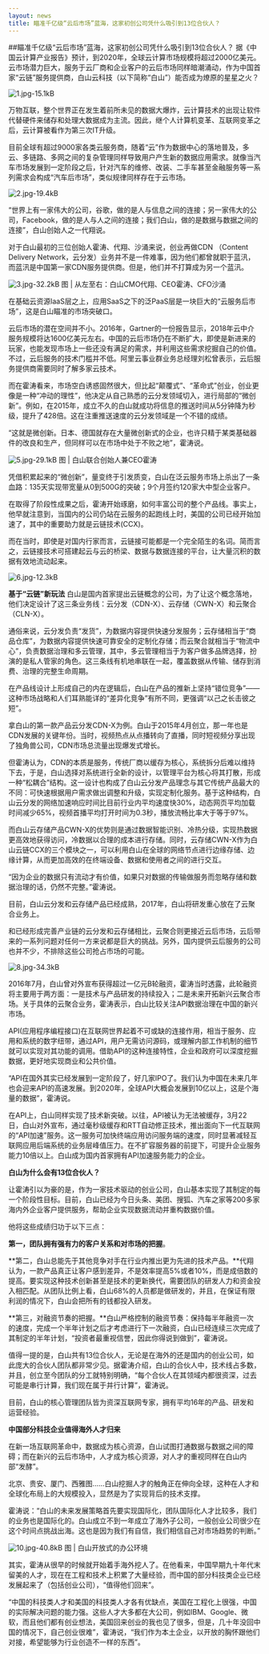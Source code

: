 ```yaml
---
layout: news
title: 瞄准千亿级“云后市场”蓝海，这家初创公司凭什么吸引到13位合伙人？
---
```


##瞄准千亿级“云后市场”蓝海，这家初创公司凭什么吸引到13位合伙人？
据《中国云计算产业报告》预计，到2020年，全球云计算市场规模将超过2000亿美元。云市场潜力巨大，服务于云厂商和企业客户的云后市场同样暗潮涌动，作为中国首家“云链”服务提供商，白山云科技（以下简称“白山”）能否成为燎原的星星之火？

![1.jpg-15.1kB][1]

万物互联，整个世界正在发生着前所未见的数据大爆炸，云计算技术的出现让软件代替硬件来储存和处理大数据成为主流。因此，继个人计算机变革、互联网变革之后，云计算被看作为第三次IT升级。

目前全球有超过9000家各类云服务商，随着“云”作为数据中心的落地普及，多云、多链路、多网之间的复杂管理同样导致用户产生新的数据应用需求。就像当汽车市场发展到一定阶段之后，针对汽车的维修、改装、二手车甚至金融服务等一系列需求会构成“汽车后市场”，类似规律同样存在于云市场。

![2.jpg-19.4kB][2]

“世界上有一家伟大的公司，谷歌，做的是人与信息之间的连接；另一家伟大的公司，Facebook，做的是人与人之间的连接；我们白山，做的是数据与数据之间的连接”，白山创始人之一代翔说。

对于白山最初的三位创始人霍涛、代翔、沙涌来说，创业再做CDN （Content  Delivery Network，云分发）业务并不是一件难事，因为他们都曾就职于蓝汛，而蓝汛是中国第一家CDN服务提供商。但是，他们并不打算成为另一个蓝汛。 

![3.jpg-32.2kB][3]
图 | 从左至右：白山CMO代翔、CEO霍涛、CFO沙涌

在基础云资源IaaS层之上，应用SaaS之下的泛PaaS层是一块巨大的“云服务后市场”，这是白山瞄准的市场突破口。

云后市场的潜在空间并不小。2016年，Gartner的一份报告显示，2018年云中介服务规模将达1600亿美元左右。中国的云后市场仍在不断扩大，即使是新进来的玩家，也能发现市场上一些还没有满足的需求，并利用这些需求挖掘自己的价值。不过，云后服务的技术门槛并不低。阿里云事业群业务总经理刘松曾表示，云后服务提供商需要同时了解多家云技术。

而在霍涛看来，市场空白诱惑固然很大，但比起“颠覆式”、“革命式”创业，创业更像是一种“冲动的理性”，他决定从自己熟悉的云分发领域切入，进行局部的“微创新”。例如，在2015年，成立不久的白山就成功将信息的推送时间从5分钟降为秒级，提升了428倍。这在注重推送速度的云分发领域是一个不错的成绩。

“这就是微创新。日本、德国就存在大量微创新式的企业，也许只精于某类基础器件的改良和生产，但同样可以在市场中处于不败之地”，霍涛说。

![5.jpg-29.1kB][4]
图 | 白山联合创始人兼CEO霍涛

凭借积累起来的“微创新”，量变终于引发质变，白山在泛云服务市场上杀出了一条血路：135天实现带宽量从0到500G的突破；9个月签约120家大中型企业客户。

在取得了阶段性成果之后，霍涛开始琢磨，如何丰富公司的整个产品线。事实上，他早就注意到，当国内的公司仍站在云服务的起跑线上时，美国的公司已经开始加速了，其中的重要助力就是云链技术(CCX)。

而在当时，即使是对国内行家而言，云链接可能都是一个完全陌生的名词。简而言之，云链接技术可搭建起云与云的桥梁、数据与数据连接的平台，让大量沉积的数据有效地流动起来。

![6.jpg-12.3kB][5]

**基于“云链”新玩法**
白山是国内首家提出云链概念的公司，为了让这个概念落地，他们决定设计了这三条业务线：云分发（CDN-X）、云存储（CWN-X）和云聚合（CLN-X）。

通俗来说，云分发负责“发货”，为数据内容提供快速分发服务；云存储相当于“商品仓库”，为数据内容提供快速可靠安全的定制化存储；而云聚合就相当于“物流中心”，负责数据治理和多云管理，其中，多云管理相当于为客户做多品牌选择，扮演的是私人管家的角色。这三条线有机地串联在一起，覆盖数据从传输、储存到消费、治理的完整生命周期。

在产品线设计上形成自己的内在逻辑后，白山在产品的推新上坚持“错位竞争”——这种市场战略和人们耳熟能详的“差异化竞争”有所不同，更强调“以己之长击彼之短”。

拿白山的第一款产品云分发CDN-X为例。白山于2015年4月创立，那一年也是CDN发展的关键年份。当时，视频热点从点播转向了直播，同时短视频分享出现了独角兽公司，CDN市场总流量出现爆发式增长。

但霍涛认为，CDN的本质是服务，传统厂商以缓存为核心，系统拆分后难以维持下去，于是，白山选择对系统进行全新的设计，以管理平台为核心将其打散，形成一种“松耦合”结构。这一设计也构成了白山云分发产品理念与其它传统产品最大的不同：可快速根据用户需求做出调整和升级，实现定制化服务。基于这种结构，白山云分发的网络加速响应时间比目前行业内平均速度快30%，动态网页平均加载时间减少65%，视频首播平均打开时间为0.3秒，播放流畅比率大于等于97%。

而白山云存储产品CWN-X的优势则是通过数据智能识别、冷热分级，实现热数据更高效地获得访问，冷数据以合理的成本进行存储。同时，云存储CWN-X作为白山云链CCX的三个模块之一，可以利用白山在全球的网络节点进行边缘存储、边缘计算，从而更加高效的在终端设备、数据和使用者之间的进行交互。

“因为企业的数据只有流动才有价值，如果只对数据的传输做服务而忽略存储和数据治理的话，仍然不完整。”霍涛说。

目前，白山云分发和云存储产品已经成熟，2017年，白山将研发重心放在了云聚合业务上。

和已经形成完善产业链的云分发和云存储相比，云聚合则更接近云后市场，云后带来的一系列问题对任何一方来说都是巨大的挑战。另外，国内提供云后服务的公司也并不少，不排除这些公司抢占市场的可能。

![8.jpg-34.3kB][6]

2016年7月，白山曾对外宣布获得超过一亿元B轮融资，霍涛当时透露，此轮融资将主要用于两方面：一是技术与产品研发的持续投入；二是未来开拓新兴云聚合市场。关于具体的云聚合业务，霍涛表示，白山比较关注API数据治理在中国的新兴市场。

API(应用程序编程接口)在互联网世界起着不可或缺的连接作用，相当于服务、应用和系统的数字纽带，通过API，用户无需访问源码，或理解内部工作机制的细节就可以实现对其功能的调用。借助API的这种连接特性，企业和政府可以深度挖掘数据，更好地实现商业和公共价值。

“API在国外其实已经发展到一定阶段了，好几家IPO了。我们认为中国在未来几年也会迎来API的高速发展。到2020年，全球API大概会发展到10亿以上，这是个海量的数据”，霍涛说。

在API上，白山同样实现了技术新突破。以往，API被认为无法被缓存，3月22日，白山对外宣布，通过毫秒级缓存和RTT自动修正技术，推出面向下一代互联网的“API加速”服务。这一服务可加快终端应用访问服务端的速度，同时显著减轻互联网应用后端系统的业务层峰值压力。在不扩容服务器的前提下，可提升企业服务能力10倍以上。白山成为国内首家拥有API加速服务能力的企业。

**白山为什么会有13位合伙人？**

让霍涛引以为豪的是，作为一家技术驱动的创业公司，白山基本实现了其制定的每一个阶段性目标。目前，白山已经为今日头条、美团、搜狐、汽车之家等200多家海内外企业客户提供服务，帮助企业实现数据流动并重构数据价值。

他将这些成绩归功于以下三点：

**第一，团队拥有强有力的客户关系和对市场的把握**。

**第二，白山总能先于其他竞争对手在行业内推出更为先进的技术产品。**代翔认为，一款产品真正让客户感到差异，不是效率提高5%或者10%，而是成倍数的提高。要实现这种技术创新甚至是技术的更新换代，需要团队的研发人力和资金投入相匹配。从团队比例上看，白山68%的人员都是做研发的，并且，在保证有限利润的情况下，白山会把所有的钱都投入研发。

**第三，对融资节奏的把握。**白山严格控制的融资节奏：保持每半年融资一次的速度，完成一个半年计划之后才考虑进行下一次融资，白山已经连续三次完成了其制定的半年计划，“投资者最重视信誉，因此你得说到做到”，霍涛说。

值得一提的是，白山共有13位合伙人，无论是在海外的还是国内的创业公司，如此庞大的合伙人团队都非常少见。据霍涛介绍，白山的合伙人中，技术线占多数，并且，创立至今团队的分工就特别明确，“每个合伙人在其领域内都很资深，过去可能是串行计算，我们现在属于并行计算”，霍涛说。

目前，白山的核心管理团队皆为资深互联网专家，拥有平均16年的产品、研发和运营经验。

**中国部分科技企业值得海外人才归来**

在新一场互联网革命中，数据成为核心资源，白山试图打通数据与数据之间的障碍；而在新兴的云后市场中，人才成为核心资源，对人才的重视同样在白山内部“发酵”。

北京、贵安、厦门、西雅图……白山挖掘人才的触角正在伸向全球，这种在人才和全球化布局上的大规模投入，显然是为了实现背后的技术支撑。

霍涛说：“白山的未来发展策略首先要实现国际化，团队国际化人才比较多，我们的业务也是国际化的。白山成立不到一年成立了海外子公司，一般创业公司很少在这个时间点挑战出海。这也是因为我们有自信，我们相信自己对市场趋势的判断。”

![10.jpg-40.8kB][7]
图 | 白山开放式的办公环境

其实，霍涛从很早的时候就开始着手海外挖人了。在他看来，中国早期九十年代末留美的人才，现在在工程和技术上积累了大量经验，而中国的部分科技类企业已经发展起来了（包括创业公司），“值得他们回来”。

“中国的科技类人才和美国的科技类人才各有优缺点，美国在工程化上很强，中国的实际解决问题的能力强。这些人才大多都在大公司，例如IBM、Google、微软，而且他们都有创业想法，美国回来创业的我也见了很多，但是，几十年没回中国的情况下，自己创业很难”，霍涛说，“我们作为本土企业，以开放的胸怀跟他们对接，希望能够为行业创造不一样的东西”。


  [1]: http://static.zybuluo.com/bsc-jane/3x8cbdgtgg94x13coxzdd8dz/1.jpg
  [2]: http://static.zybuluo.com/bsc-jane/51dh63p8wqr41muwjv8hlvno/2.jpg
  [3]: http://static.zybuluo.com/bsc-jane/97lc0v0gdzfrn4adgw3v4j16/3.jpg
  [4]: http://static.zybuluo.com/bsc-jane/jyv3iatpk6tqk873hu10tzzb/5.jpg
  [5]: http://static.zybuluo.com/bsc-jane/cfx9aila68nl7rxuwg591oiy/6.jpg
  [6]: http://static.zybuluo.com/bsc-jane/7kjx08jw6yynvwvelptpikfh/8.jpg
  [7]: http://static.zybuluo.com/bsc-jane/ffvfs9t4eh83sd0r73mizf67/10.jpg